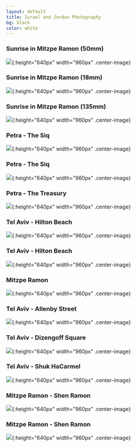 ```yaml
---
layout: default
title: Israel and Jordan Photography
bg: black
color: white
---
```


<meta property="og:image" content="https://lh3.googleusercontent.com/5JPca0BoANxOMuFTYjCXtpHxb955v1TZ5MYSC-uGKXackzRnJ6EQB6spYeX8S6k4k6w3BJYB1QnuMv1qyPtZCgHyqsCWD18_AHuIP1gSESFuaQjjShLpefYnN0OPSN5C0-HyDgk7_tc=w2400" />

### Sunrise in Mitzpe Ramon (50mm)
![](https://lh3.googleusercontent.com/fiCy5z3IzESWxkpcRYl777y5jqb7u06jlcQfbQNIru0EjLPjlEPj9FrM4RziPjXQvjL52fnSyQpIKqB7MR9LG7dCTTDFqVaV2f5uWnlkG0l0CUmHGZy84j7EapWqIJKT476ALrh13VI=w2400){:height="640px" width="960px" .center-image}

### Sunrise in Mitzpe Ramon (18mm)
![](https://lh3.googleusercontent.com/VQoFoO44f6Xt92hn2Dt42F2phe8oeKAEd1rThk99br7RBj1G5a0ddCuq6YC_KpIFi3JbOTh80pKj2wFV7amC8HdWHu08hOXJ-K3KG2oGIjpK7xobLv7urPb9bpVOX5ykYIsnye6qENA=w2400){:height="640px" width="960px" .center-image}

### Sunrise in Mitzpe Ramon (135mm)
![](https://lh3.googleusercontent.com/5JPca0BoANxOMuFTYjCXtpHxb955v1TZ5MYSC-uGKXackzRnJ6EQB6spYeX8S6k4k6w3BJYB1QnuMv1qyPtZCgHyqsCWD18_AHuIP1gSESFuaQjjShLpefYnN0OPSN5C0-HyDgk7_tc=w2400){:height="640px" width="960px" .center-image}

### Petra - The Siq
![](https://lh3.googleusercontent.com/kcitvGh5uBH6P2yDbndWBYHLotxbh0-B_qeCXORiYY0TFMlSg9K18dbPV7WIBHjGwTRICDhQgJ3N17DKpFxrOvG1n0eSWGqrMtafet_-RprrZ8n8Lt2lJ3dicD5SGMm2xcNaYXd2NAE=w2400){:height="640px" width="960px" .center-image}

### Petra - The Siq
![](https://lh3.googleusercontent.com/6RCl-UMkNaQti6CObzqfgg1XSDTYhl92HfnsE-zfCkm4sRY8JGq8RafbvcRtpmIoBEgMf7BmM0M5Ei01faT3_B3k2CeI6RInh8IkAsW212Xq_AXpboZgG099tTcjjH1s-l6-0TdrLPI=w2400){:height="640px" width="960px" .center-image}

### Petra - The Treasury
![](https://lh3.googleusercontent.com/O8NzZ2x53WxcZv23yHS6Jes9Y_MF1D2MNUkNWzhUIjEYXSSYHPplD7pmKzxIqsVkOMdRGiMa1b1b7QL2j7na0y2sf0x1XbZDQ4hq37eFei3-DZXbJgT1tTdP1fC4iIGz_PlQ4m9QOBU=w2400){:height="640px" width="960px" .center-image}

### Tel Aviv - Hilton Beach
![](https://lh3.googleusercontent.com/7IGU1myhpqXCbClgUCHowjivPOfHWJGNO8HdZr2LDVfk63D8pNZNkxSlqzBnptCgYqCh9GvmMFYizz184wwb8EnD33xPLi31Aj7APoFhlThOyZs0qszz0IYJdm-TBdd2fRFEkzZM2q0=w2400){:height="640px" width="960px" .center-image}

### Tel Aviv - Hilton Beach
![](https://lh3.googleusercontent.com/ZEGdZTXy3aOLYh45VjTiXPPnOEM9wKJ3tiSKOJ45J7iKENlQp1O3UTw-AExBOAlKcDY__vY3C5fnMDINR1Xjh4GRe7mJrLtEULhjCXLlIBZ-y6hY_uFbg76KIytO31arMQwkCAMNb_k=w2400){:height="640px" width="960px" .center-image}

### Mitzpe Ramon
![](https://lh3.googleusercontent.com/kVPeIQkhqWNy5cS2beOx-fuFHilCq3NS5mfp_PLQh5Smb286uZjrhqHxxkc6M79ytDzRrQKpUTFsA4L5egMiVKAgBrhHIUx7xLF0F7c8NVa-lpreJh_jR6TtrKY9LK5nQQP1hqF6vZk=w2400){:height="640px" width="960px" .center-image}

### Tel Aviv - Allenby Street
![](https://lh3.googleusercontent.com/REMXFST3cXExhqUbS4_QRUarEM4nw85dmMaYKYLt24_C0I8gbe05jPhr9h5ulkMsZV4cgkVxNISacciZ-ofGHvj2NxXFnlwKbUw9luuYn2OiJNFQOD-UXglgliRlHYJb0YToPjKQK0w=w2400){:height="640px" width="960px" .center-image}

### Tel Aviv - Dizengoff Square
![](https://lh3.googleusercontent.com/1c6hn0c3v7SW42d_P3TbVPzKuCyrb7nTRd3jBBh0zBdy4w8wpGo-EoEfwRqBUJ0p2OWAsXC3T2jb2CGv0FMROfcBSTnCkdFydxyNNWThYSq54dGEN1mIgcndAzr254y35rvwLBB6AQU=w2400){:height="640px" width="960px" .center-image}

### Tel Aviv - Shuk HaCarmel
![](https://lh3.googleusercontent.com/0XtQhQvdDDMbzertm6kBqXVmjIBGkzUggAEm0NK_bhvbd7MGiJhPBjuFRsevH7slxmF3AUfVEehbKX4Gh1ziYchaX6i-I5Ytpz1JpUDQmIQChlQnvZvJa9F4oNNMON-nwUT8jhagnOA=w2400){:height="640px" width="960px" .center-image}

### Mitzpe Ramon - Shen Ramon
![](https://lh3.googleusercontent.com/8lxeCzvLJtq_LR3P7OgI0eVcUKBng4FRrxolNZ1iQd9eBkpHg0wk7F00lRtkgsH7C_RosPXXdGKrTp3ZtjhPES0i6mtIBD_H3eWgm5nt6gYqaAeMfR1aWbq91_HJdFNT5t6zlZTmOqc=w2400){:height="640px" width="960px" .center-image}

### Mitzpe Ramon - Shen Ramon
![](https://lh3.googleusercontent.com/Y2aBhlklKaBK27kdjnFyA4-TY1FtVsP2XmjAbvh5URHkA68h5bIwEO2VEZCyu3SENyxEPOacWG-GT9sGgAJIrXiFFeD_reeNSqF5yk1KxNA02LhzZLLgJbAbZ26MMeCKchPQNuTGDEI=w2400){:height="640px" width="960px" .center-image}
